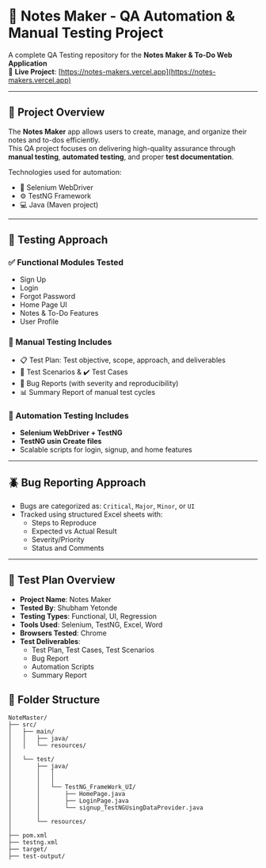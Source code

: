 # 📝 Notes Maker - QA Automation & Manual Testing Project

A complete QA Testing repository for the **Notes Maker & To-Do Web Application**  
🔗 **Live Project**: [https://notes-makers.vercel.app](https://notes-makers.vercel.app)

---

## 📌 Project Overview

The **Notes Maker** app allows users to create, manage, and organize their notes and to-dos efficiently.  
This QA project focuses on delivering high-quality assurance through **manual testing**, **automated testing**, and proper **test documentation**.

Technologies used for automation:
- 🧪 Selenium WebDriver
- ⚙️ TestNG Framework
- 💻 Java (Maven project)

---

## 🧪 Testing Approach

### ✅ Functional Modules Tested
- Sign Up
- Login
- Forgot Password
- Home Page UI
- Notes & To-Do Features
- User Profile

### 🧾 Manual Testing Includes
- 📋 Test Plan: Test objective, scope, approach, and deliverables
- 🧠 Test Scenarios & ✔️ Test Cases
- 🐛 Bug Reports (with severity and reproducibility)
- 📊 Summary Report of manual test cycles

### 🤖 Automation Testing Includes
- **Selenium WebDriver + TestNG**
-  **TestNG usin Create files**
- Scalable scripts for login, signup, and home features

---

## 🪲 Bug Reporting Approach

- Bugs are categorized as: `Critical`, `Major`, `Minor`, or `UI`
- Tracked using structured Excel sheets with:
  - Steps to Reproduce
  - Expected vs Actual Result
  - Severity/Priority
  - Status and Comments

---

## 🧾 Test Plan Overview

- **Project Name**: Notes Maker
- **Tested By**: Shubham Yetonde
- **Testing Types**: Functional, UI, Regression
- **Tools Used**: Selenium, TestNG, Excel, Word
- **Browsers Tested**: Chrome
- **Test Deliverables**:
  - Test Plan, Test Cases, Test Scenarios
  - Bug Report
  - Automation Scripts
  - Summary Report
 ## 📁 Folder Structure

```plaintext
NoteMaster/
├── src/
│   ├── main/
│   │   ├── java/
│   │   └── resources/
│
│   └── test/
│       ├── java/
│       │   │ 
│       │   │
│       │   └── TestNG_FrameWork_UI/
│       │       ├── HomePage.java
│       │       ├── LoginPage.java
│       │       └── signup_TestNGUsingDataProvider.java
│       │
│       └── resources/
│
├── pom.xml
├── testng.xml
├── target/
├── test-output/
